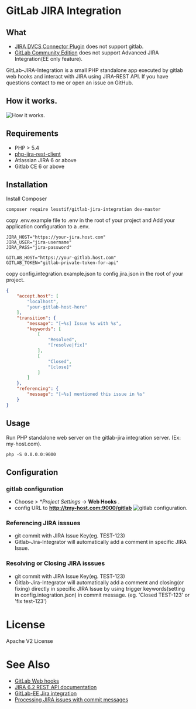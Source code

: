 # GitLab JIRA Integration

## What
* [JIRA DVCS Connector Plugin](https://marketplace.atlassian.com/plugins/com.atlassian.jira.plugins.jira-bitbucket-connector-plugin) does not support gitlab.
* [GitLab Community Edition](http://doc.gitlab.com/ee/integration/jira.html) does not support Advanced JIRA Integration(EE only feature).

GitLab-JIRA-Integration is a small PHP standalone app executed by gitlab web hooks and interact with JIRA using JIRA-REST API.
If you have questions contact to me or open an issue on GitHub.

## How it works.
![How it works.](https://cloud.githubusercontent.com/assets/404534/8185075/f5241acc-147c-11e5-9961-32e241948ee9.png)

## Requirements

- PHP > 5.4
- [php-jira-rest-client](https://github.com/lesstif/php-jira-rest-client)
- Atlassian JIRA 6 or above 
- Gitlab CE 6 or above

## Installation

Install Composer
```
composer require lesstif/gitlab-jira-integration dev-master
```

copy .env.example file to .env in the root of your project and Add your application configuration to a .env.
```
JIRA_HOST="https://your-jira.host.com"
JIRA_USER="jira-username"
JIRA_PASS="jira-password"

GITLAB_HOST="https://your-gitlab.host.com"
GITLAB_TOKEN="gitlab-private-token-for-api"
```

copy config.integration.example.json to config.jira.json in the root of your project.

````json
{
    "accept.host": [
        "localhost",
        "your-gitlab-host-here"
    ],
    "transition": {
        "message": "[~%s] Issue %s with %s",
        "keywords": [
            [
                "Resolved",
                "[resolve|fix]"
            ],
            [
                "Closed",
                "[close]"
            ]
        ]
    },
    "referencing": {
        "message": "[~%s] mentioned this issue in %s"
    }
}

````

## Usage 

Run PHP standalone web server on the gitlab-jira integration server. (Ex: my-host.com).
```
php -S 0.0.0.0:9000
```

## Configuration

### gitlab configuration
- Choose  > **Project Settings* -> **Web Hooks** .
- config URL to **http://tmy-host.com:9000/gitlab**
![gitlab configuration.](https://cloud.githubusercontent.com/assets/404534/8201559/34dc5004-150d-11e5-9baf-6d7226cd8b84.png)

### Referencing JIRA isssues
- git commit with JIRA Issue Key(eg. TEST-123) 
- Gitlab-Jira-Integrator will automatically add a comment in specific JIRA Issue.

### Resolving or Closing JIRA isssues
- git commit with JIRA Issue Key(eg. TEST-123) 
- Gitlab-Jira-Integrator will automatically add a comment and closing(or fixing) directly in specific JIRA Issue by using trigger keywords(setting in config.integration.json) in commit message. (eg. 'Closed TEST-123' or 'fix test-123')


# License

Apache V2 License

# See Also
* [GitLab Web hooks](http://doc.gitlab.com/ce/web_hooks/web_hooks.html)
* [JIRA 6.2 REST API documentation](https://docs.atlassian.com/jira/REST/6.2/)
* [GitLab-EE Jira integration](http://doc.gitlab.com/ee/integration/jira.html)
* [Processing JIRA issues with commit messages](https://confluence.atlassian.com/display/Cloud/Processing+JIRA+issues+with+commit+messages)


